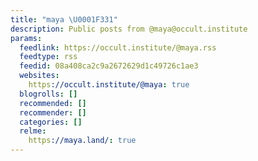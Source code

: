 ```yaml
---
title: "maya \U0001F331"
description: Public posts from @maya@occult.institute
params:
  feedlink: https://occult.institute/@maya.rss
  feedtype: rss
  feedid: 08a408ca2c9a2672629d1c49726c1ae3
  websites:
    https://occult.institute/@maya: true
  blogrolls: []
  recommended: []
  recommender: []
  categories: []
  relme:
    https://maya.land/: true
---
```


